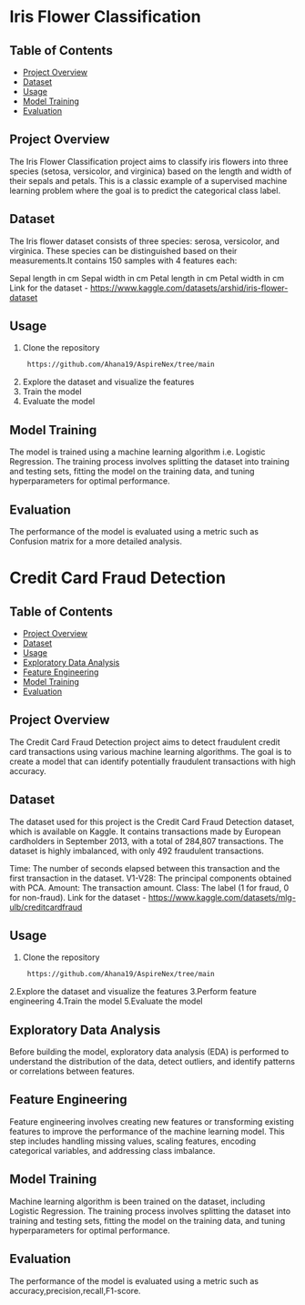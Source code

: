 # Iris Flower Classification

## Table of Contents
- [Project Overview](https://pip.pypa.io/en/stable/)
- [Dataset](https://pip.pypa.io/en/stable/)
- [Usage](https://pip.pypa.io/en/stable/)
- [Model Training](https://pip.pypa.io/en/stable/)
- [Evaluation](https://pip.pypa.io/en/stable/)

## Project Overview
The Iris Flower Classification project aims to classify iris flowers into three species (setosa, versicolor, and virginica) based on the length and width of their sepals and petals. This is a classic example of a supervised machine learning problem where the goal is to predict the categorical class label.

## Dataset 
The Iris flower dataset consists of three species: serosa, versicolor, and virginica. These species can be distinguished based on their measurements.It contains 150 samples with 4 features each:

Sepal length in cm
Sepal width in cm
Petal length in cm
Petal width in cm
Link for the dataset - https://www.kaggle.com/datasets/arshid/iris-flower-dataset

## Usage
1. Clone the repository
   ```sh
    https://github.com/Ahana19/AspireNex/tree/main
    ```
2. Explore the dataset and visualize the features
3. Train the model
4. Evaluate the model

## Model Training
The model is trained using a machine learning algorithm i.e. Logistic Regression. The training process involves splitting the dataset into training and testing sets, fitting the model on the training data, and tuning hyperparameters for optimal performance.

## Evaluation
The performance of the model is evaluated using a metric such as  Confusion matrix  for a more detailed analysis.


# Credit Card Fraud Detection

## Table of Contents
- [Project Overview](https://pip.pypa.io/en/stable/)
- [Dataset](https://pip.pypa.io/en/stable/)
- [Usage](https://pip.pypa.io/en/stable/)
- [Exploratory Data Analysis](https://pip.pypa.io/en/stable/)
- [Feature Engineering](https://pip.pypa.io/en/stable/)
- [Model Training](https://pip.pypa.io/en/stable/)
- [Evaluation](https://pip.pypa.io/en/stable/)

## Project Overview
The Credit Card Fraud Detection project aims to detect fraudulent credit card transactions using various machine learning algorithms. The goal is to create a model that can identify potentially fraudulent transactions with high accuracy.

## Dataset
The dataset used for this project is the Credit Card Fraud Detection dataset, which is available on Kaggle. It contains transactions made by European cardholders in September 2013, with a total of 284,807 transactions. The dataset is highly imbalanced, with only 492 fraudulent transactions.

Time: The number of seconds elapsed between this transaction and the first transaction in the dataset.
V1-V28: The principal components obtained with PCA.
Amount: The transaction amount.
Class: The label (1 for fraud, 0 for non-fraud).
Link for the dataset - https://www.kaggle.com/datasets/mlg-ulb/creditcardfraud

## Usage
1. Clone the repository
   ```sh
    https://github.com/Ahana19/AspireNex/tree/main 
    ```
2.Explore the dataset and visualize the features
3.Perform feature engineering
4.Train the model
5.Evaluate the model

## Exploratory Data Analysis
Before building the model, exploratory data analysis (EDA) is performed to understand the distribution of the data, detect outliers, and identify patterns or correlations between features. 

## Feature Engineering
Feature engineering involves creating new features or transforming existing features to improve the performance of the machine learning model. This step includes handling missing values, scaling features, encoding categorical variables, and addressing class imbalance.

## Model Training
Machine learning algorithm is been trained on the dataset, including Logistic Regression. The training process involves splitting the dataset into training and testing sets, fitting the model on the training data, and tuning hyperparameters for optimal performance.

## Evaluation
The performance of the model is evaluated using a metric such as  accuracy,precision,recall,F1-score.


